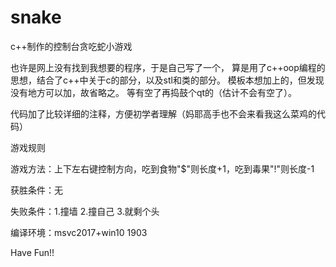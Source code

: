 # snake
c++制作的控制台贪吃蛇小游戏

也许是网上没有找到我想要的程序，于是自己写了一个，
算是用了c++oop编程的思想，结合了c++中关于c的部分，以及stl和类的部分。
模板本想加上的，但发现没有地方可以加，故省略之。
等有空了再捣鼓个qt的（估计不会有空了）。

代码加了比较详细的注释，方便初学者理解（妈耶高手也不会来看我这么菜鸡的代码）



游戏规则

游戏方法：上下左右键控制方向，吃到食物"$"则长度+1，吃到毒果"!"则长度-1

获胜条件：无

失败条件：1.撞墙 2.撞自己 3.就剩个头

编译环境：msvc2017+win10 1903

Have Fun!!
